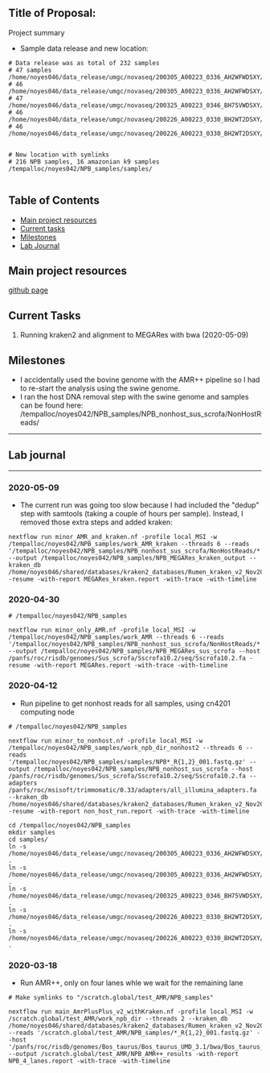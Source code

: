 Title of Proposal:
------------

Project summary
* Sample data release and new location:
```
# Data release was as total of 232 samples
# 47 samples
/home/noyes046/data_release/umgc/novaseq/200305_A00223_0336_AH2WFWDSXY/Noyes_Project_011_Pool_1
# 46
/home/noyes046/data_release/umgc/novaseq/200305_A00223_0336_AH2WFWDSXY/Noyes_Project_011_Pool_5
# 47
/home/noyes046/data_release/umgc/novaseq/200325_A00223_0346_BH75VWDSXY/Noyes_Project_011_Pool_2
# 46
/home/noyes046/data_release/umgc/novaseq/200226_A00223_0330_BH2WT2DSXY/Noyes_Project_011_Pool_3
# 46
/home/noyes046/data_release/umgc/novaseq/200226_A00223_0330_BH2WT2DSXY/Noyes_Project_011_Pool_4


# New location with symlinks
# 216 NPB samples, 16 amazonian k9 samples
/tempalloc/noyes042/NPB_samples/samples/


```



Table of Contents
-----
* [Main project resources](#main-project-resources)
* [Current tasks](#current-tasks)
* [Milestones](#milestones)
* [Lab Journal](#lab-journal)

## Main project resources

[github page](https://github.com/EnriqueDoster/project_lab_notebooks)



## Current Tasks

  1. Running kraken2 and alignment to MEGARes with bwa (2020-05-09)
  
## Milestones
 * I accidentally used the bovine genome with the AMR++ pipeline so I had to re-start the analysis using the swine genome.
 * I ran the host DNA removal step with the swine genome and samples can be found here: /tempalloc/noyes042/NPB_samples/NPB_nonhost_sus_scrofa/NonHostReads/
 



***
## Lab journal
---------------------------------------------------------------------------------------------------------------

### 2020-05-09
* The current run was going too slow because I had included the "dedup" step with samtools (taking a couple of hours per sample). Instead, I removed those extra steps and added kraken:
```
nextflow run minor_AMR_and_kraken.nf -profile local_MSI -w /tempalloc/noyes042/NPB_samples/work_AMR_kraken --threads 6 --reads '/tempalloc/noyes042/NPB_samples/NPB_nonhost_sus_scrofa/NonHostReads/*.non.host.R{1,2}.fastq.gz' --output /tempalloc/noyes042/NPB_samples/NPB_MEGARes_kraken_output --kraken_db /home/noyes046/shared/databases/kraken2_databases/Rumen_kraken_v2_Nov2019/ -resume -with-report MEGARes_kraken.report -with-trace -with-timeline
```

### 2020-04-30
```
# /tempalloc/noyes042/NPB_samples

nextflow run minor_only_AMR.nf -profile local_MSI -w /tempalloc/noyes042/NPB_samples/work_AMR --threads 6 --reads '/tempalloc/noyes042/NPB_samples/NPB_nonhost_sus_scrofa/NonHostReads/*.non.host.R{1,2}.fastq.gz' --output /tempalloc/noyes042/NPB_samples/NPB_MEGARes_sus_scrofa --host /panfs/roc/risdb/genomes/Sus_scrofa/Sscrofa10.2/seq/Sscrofa10.2.fa -resume -with-report MEGARes.report -with-trace -with-timeline

```




### 2020-04-12
* Run pipeline to get nonhost reads for all samples, using cn4201 computing node

```
# /tempalloc/noyes042/NPB_samples

nextflow run minor_to_nonhost.nf -profile local_MSI -w /tempalloc/noyes042/NPB_samples/work_npb_dir_nonhost2 --threads 6 --reads '/tempalloc/noyes042/NPB_samples/samples/NPB*_R{1,2}_001.fastq.gz' --output /tempalloc/noyes042/NPB_samples/NPB_nonhost_sus_scrofa --host /panfs/roc/risdb/genomes/Sus_scrofa/Sscrofa10.2/seq/Sscrofa10.2.fa --adapters /panfs/roc/msisoft/trimmomatic/0.33/adapters/all_illumina_adapters.fa --kraken_db /home/noyes046/shared/databases/kraken2_databases/Rumen_kraken_v2_Nov2019/ -resume -with-report non_host_run.report -with-trace -with-timeline

```


```
cd /tempalloc/noyes042/NPB_samples
mkdir samples
cd samples/
ln -s /home/noyes046/data_release/umgc/novaseq/200305_A00223_0336_AH2WFWDSXY/Noyes_Project_011_Pool_1/*.gz .
ln -s /home/noyes046/data_release/umgc/novaseq/200305_A00223_0336_AH2WFWDSXY/Noyes_Project_011_Pool_5/*.gz .
ln -s /home/noyes046/data_release/umgc/novaseq/200325_A00223_0346_BH75VWDSXY/Noyes_Project_011_Pool_2/*.gz .
ln -s /home/noyes046/data_release/umgc/novaseq/200226_A00223_0330_BH2WT2DSXY/Noyes_Project_011_Pool_4/*.gz .
ln -s /home/noyes046/data_release/umgc/novaseq/200226_A00223_0330_BH2WT2DSXY/Noyes_Project_011_Pool_3/*.gz .

```




### 2020-03-18
 
* Run AMR++, only on four lanes whle we wait for the remaining lane

```
# Make symlinks to "/scratch.global/test_AMR/NPB_samples"

nextflow run main_AmrPlusPlus_v2_withKraken.nf -profile local_MSI -w /scratch.global/test_AMR/work_npb_dir --threads 2 --kraken_db /home/noyes046/shared/databases/kraken2_databases/Rumen_kraken_v2_Nov2019/ --reads '/scratch.global/test_AMR/NPB_samples/*_R{1,2}_001.fastq.gz' --host '/panfs/roc/risdb/genomes/Bos_taurus/Bos_taurus_UMD_3.1/bwa/Bos_taurus_UMD_3.1.fa' --output /scratch.global/test_AMR/NPB_AMR++_results -with-report NPB_4_lanes.report -with-trace -with-timeline
```


